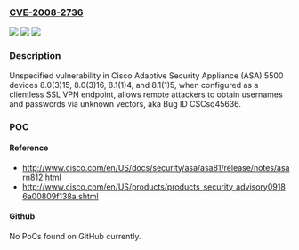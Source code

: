 ### [CVE-2008-2736](https://cve.mitre.org/cgi-bin/cvename.cgi?name=CVE-2008-2736)
![](https://img.shields.io/static/v1?label=Product&message=n%2Fa&color=blue)
![](https://img.shields.io/static/v1?label=Version&message=n%2Fa&color=blue)
![](https://img.shields.io/static/v1?label=Vulnerability&message=n%2Fa&color=brighgreen)

### Description

Unspecified vulnerability in Cisco Adaptive Security Appliance (ASA) 5500 devices 8.0(3)15, 8.0(3)16, 8.1(1)4, and 8.1(1)5, when configured as a clientless SSL VPN endpoint, allows remote attackers to obtain usernames and passwords via unknown vectors, aka Bug ID CSCsq45636.

### POC

#### Reference
- http://www.cisco.com/en/US/docs/security/asa/asa81/release/notes/asarn812.html
- http://www.cisco.com/en/US/products/products_security_advisory09186a00809f138a.shtml

#### Github
No PoCs found on GitHub currently.


